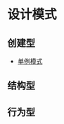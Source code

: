 # 设计模式
## 创建型
- [单例模式](https://github.com/RojerAlone/Java-in-Action/tree/master/src/cn/alone/DesignPattern/SingletonPattern)
## 结构型

## 行为型